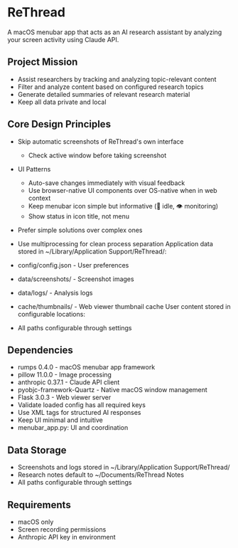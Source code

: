 # ReThread
A macOS menubar app that acts as an AI research assistant by analyzing your screen activity using Claude API.

## Project Mission
- Assist researchers by tracking and analyzing topic-relevant content
- Filter and analyze content based on configured research topics
- Generate detailed summaries of relevant research material
- Keep all data private and local

## Core Design Principles
- Skip automatic screenshots of ReThread's own interface
  - Check active window before taking screenshot
  
- UI Patterns
  - Auto-save changes immediately with visual feedback
  - Use browser-native UI components over OS-native when in web context
  - Keep menubar icon simple but informative (📸 idle, 👁️ monitoring)
  - Show status in icon title, not menu

- Prefer simple solutions over complex ones
- Use multiprocessing for clean process separation
Application data stored in ~/Library/Application Support/ReThread/:
- config/config.json - User preferences
- data/screenshots/ - Screenshot images
- data/logs/ - Analysis logs
- cache/thumbnails/ - Web viewer thumbnail cache
User content stored in configurable locations:
- All paths configurable through settings
## Dependencies
- rumps 0.4.0 - macOS menubar app framework
- pillow 11.0.0 - Image processing
- anthropic 0.37.1 - Claude API client
- pyobjc-framework-Quartz - Native macOS window management
- Flask 3.0.3 - Web viewer server
- Validate loaded config has all required keys
- Use XML tags for structured AI responses
- Keep UI minimal and intuitive
- menubar_app.py: UI and coordination

## Data Storage
- Screenshots and logs stored in ~/Library/Application Support/ReThread/
- Research notes default to ~/Documents/ReThread Notes
- All paths configurable through settings

## Requirements
- macOS only
- Screen recording permissions
- Anthropic API key in environment
